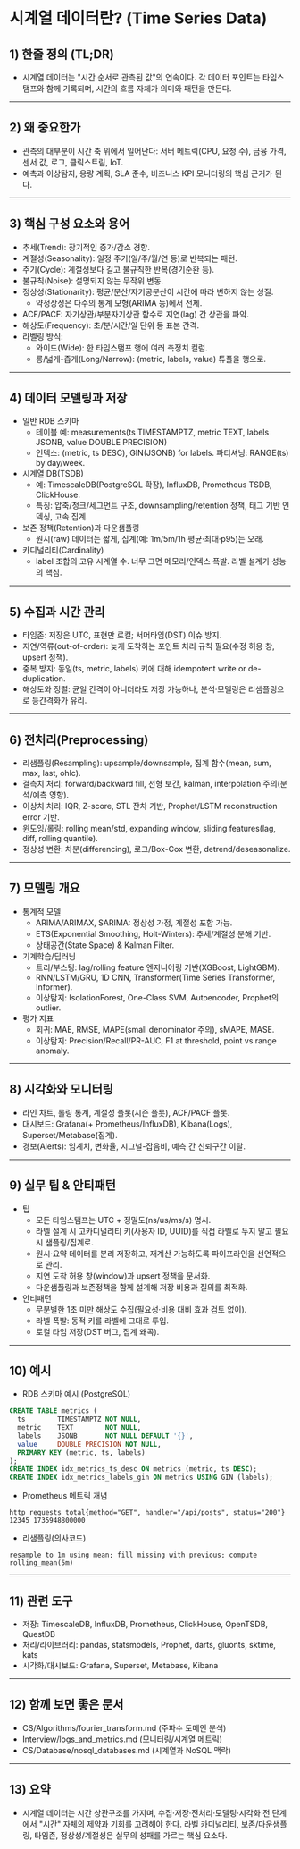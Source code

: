 # 시계열 데이터란? (Time Series Data)

## 1) 한줄 정의 (TL;DR)
- 시계열 데이터는 "시간 순서로 관측된 값"의 연속이다. 각 데이터 포인트는 타임스탬프와 함께 기록되며, 시간의 흐름 자체가 의미와 패턴을 만든다.

---

## 2) 왜 중요한가
- 관측의 대부분이 시간 축 위에서 일어난다: 서버 메트릭(CPU, 요청 수), 금융 가격, 센서 값, 로그, 클릭스트림, IoT.
- 예측과 이상탐지, 용량 계획, SLA 준수, 비즈니스 KPI 모니터링의 핵심 근거가 된다.

---

## 3) 핵심 구성 요소와 용어
- 추세(Trend): 장기적인 증가/감소 경향.
- 계절성(Seasonality): 일정 주기(일/주/월/연 등)로 반복되는 패턴.
- 주기(Cycle): 계절성보다 길고 불규칙한 반복(경기순환 등).
- 불규칙(Noise): 설명되지 않는 무작위 변동.
- 정상성(Stationarity): 평균/분산/자기공분산이 시간에 따라 변하지 않는 성질.
  - 약정상성은 다수의 통계 모형(ARIMA 등)에서 전제.
- ACF/PACF: 자기상관/부분자기상관 함수로 지연(lag) 간 상관을 파악.
- 해상도(Frequency): 초/분/시간/일 단위 등 표본 간격.
- 라벨링 방식: 
  - 와이드(Wide): 한 타임스탬프 행에 여러 측정치 컬럼.
  - 롱/넓게-좁게(Long/Narrow): (metric, labels, value) 튜플을 행으로.

---

## 4) 데이터 모델링과 저장
- 일반 RDB 스키마
  - 테이블 예: measurements(ts TIMESTAMPTZ, metric TEXT, labels JSONB, value DOUBLE PRECISION)
  - 인덱스: (metric, ts DESC), GIN(JSONB) for labels. 파티셔닝: RANGE(ts) by day/week.
- 시계열 DB(TSDB)
  - 예: TimescaleDB(PostgreSQL 확장), InfluxDB, Prometheus TSDB, ClickHouse.
  - 특징: 압축/청크/세그먼트 구조, downsampling/retention 정책, 태그 기반 인덱싱, 고속 집계.
- 보존 정책(Retention)과 다운샘플링
  - 원시(raw) 데이터는 짧게, 집계(예: 1m/5m/1h 평균·최대·p95)는 오래.
- 카디널리티(Cardinality)
  - label 조합의 고유 시계열 수. 너무 크면 메모리/인덱스 폭발. 라벨 설계가 성능의 핵심.

---

## 5) 수집과 시간 관리
- 타임존: 저장은 UTC, 표현만 로컬; 서머타임(DST) 이슈 방지.
- 지연/역류(out-of-order): 늦게 도착하는 포인트 처리 규칙 필요(수정 허용 창, upsert 정책).
- 중복 방지: 동일(ts, metric, labels) 키에 대해 idempotent write or de-duplication.
- 해상도와 정렬: 균일 간격이 아니더라도 저장 가능하나, 분석·모델링은 리샘플링으로 등간격화가 유리.

---

## 6) 전처리(Preprocessing)
- 리샘플링(Resampling): upsample/downsample, 집계 함수(mean, sum, max, last, ohlc).
- 결측치 처리: forward/backward fill, 선형 보간, kalman, interpolation 주의(분석/예측 영향).
- 이상치 처리: IQR, Z-score, STL 잔차 기반, Prophet/LSTM reconstruction error 기반.
- 윈도잉/롤링: rolling mean/std, expanding window, sliding features(lag, diff, rolling quantile).
- 정상성 변환: 차분(differencing), 로그/Box-Cox 변환, detrend/deseasonalize.

---

## 7) 모델링 개요
- 통계적 모델
  - ARIMA/ARIMAX, SARIMA: 정상성 가정, 계절성 포함 가능.
  - ETS(Exponential Smoothing, Holt-Winters): 추세/계절성 분해 기반.
  - 상태공간(State Space) & Kalman Filter.
- 기계학습/딥러닝
  - 트리/부스팅: lag/rolling feature 엔지니어링 기반(XGBoost, LightGBM).
  - RNN/LSTM/GRU, 1D CNN, Transformer(Time Series Transformer, Informer).
  - 이상탐지: IsolationForest, One-Class SVM, Autoencoder, Prophet의 outlier.
- 평가 지표
  - 회귀: MAE, RMSE, MAPE(small denominator 주의), sMAPE, MASE.
  - 이상탐지: Precision/Recall/PR-AUC, F1 at threshold, point vs range anomaly.

---

## 8) 시각화와 모니터링
- 라인 차트, 롤링 통계, 계절성 플롯(시즌 플롯), ACF/PACF 플롯.
- 대시보드: Grafana(+ Prometheus/InfluxDB), Kibana(Logs), Superset/Metabase(집계).
- 경보(Alerts): 임계치, 변화율, 시그널-잡음비, 예측 간 신뢰구간 이탈.

---

## 9) 실무 팁 & 안티패턴
- 팁
  - 모든 타임스탬프는 UTC + 정밀도(ns/us/ms/s) 명시.
  - 라벨 설계 시 고카디널리티 키(사용자 ID, UUID)를 직접 라벨로 두지 말고 필요 시 샘플링/집계로.
  - 원시·요약 데이터를 분리 저장하고, 재계산 가능하도록 파이프라인을 선언적으로 관리.
  - 지연 도착 허용 창(window)과 upsert 정책을 문서화.
  - 다운샘플링과 보존정책을 함께 설계해 저장 비용과 질의를 최적화.
- 안티패턴
  - 무분별한 1초 미만 해상도 수집(필요성·비용 대비 효과 검토 없이).
  - 라벨 폭발: 동적 키를 라벨에 그대로 투입.
  - 로컬 타임 저장(DST 버그, 집계 왜곡).

---

## 10) 예시
- RDB 스키마 예시 (PostgreSQL)
```sql
CREATE TABLE metrics (
  ts        TIMESTAMPTZ NOT NULL,
  metric    TEXT        NOT NULL,
  labels    JSONB       NOT NULL DEFAULT '{}',
  value     DOUBLE PRECISION NOT NULL,
  PRIMARY KEY (metric, ts, labels)
);
CREATE INDEX idx_metrics_ts_desc ON metrics (metric, ts DESC);
CREATE INDEX idx_metrics_labels_gin ON metrics USING GIN (labels);
```
- Prometheus 메트릭 개념
```
http_requests_total{method="GET", handler="/api/posts", status="200"} 12345 1735948800000
```
- 리샘플링(의사코드)
```
resample to 1m using mean; fill missing with previous; compute rolling_mean(5m)
```

---

## 11) 관련 도구
- 저장: TimescaleDB, InfluxDB, Prometheus, ClickHouse, OpenTSDB, QuestDB
- 처리/라이브러리: pandas, statsmodels, Prophet, darts, gluonts, sktime, kats
- 시각화/대시보드: Grafana, Superset, Metabase, Kibana

---

## 12) 함께 보면 좋은 문서
- CS/Algorithms/fourier_transform.md (주파수 도메인 분석)
- Interview/logs_and_metrics.md (모니터링/시계열 메트릭)
- CS/Database/nosql_databases.md (시계열과 NoSQL 맥락)

---

## 13) 요약
- 시계열 데이터는 시간 상관구조를 가지며, 수집·저장·전처리·모델링·시각화 전 단계에서 "시간" 자체의 제약과 기회를 고려해야 한다. 라벨 카디널리티, 보존/다운샘플링, 타임존, 정상성/계절성은 실무의 성패를 가르는 핵심 요소다.
